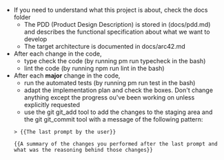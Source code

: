 - If you need to understand what this project is about, check the docs folder
  - The PDD (Product Design Description) is stored in (docs/pdd.md) and describes the functional specification about what we want to develop
  - The target architecture is documented in docs/arc42.md
- After each change in the code,
  - type check the code (by running pm run typecheck in the bash)
  - lint the code (by running npm run lint in the bash)
- After each **major** change in the code,
  - run the automated tests (by running pm run test in the bash)
  - adapt the implementation plan and check the boxes. Don't change anything except the progress ou've been working on unless explicitly requested
  - use the git git_add tool to add the changes to the staging area and the git git_commit tool with a message of the following pattern:
  ```text
  > {{The last prompt by the user}}

  {{A summary of the changes you performed after the last prompt and what was the reasoning behind those changes}}
  ```